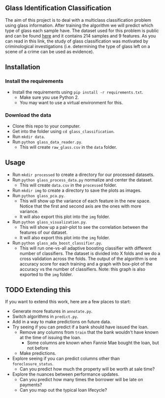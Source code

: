 Glass Identification Classification
-----------------------------------

The aim of this project is to deal with a multiclass classification problem using glass information. After training the algorithm we will predict which type of glass each sample have. The dataset used for this problem is public and can be found [here](https://archive.ics.uci.edu/ml/datasets/Glass+Identification) and it contains 214 samples and 9 features. As you can read in this link, the study of glass classification was motivated by criminological investigations (i.e. determining the type of glass left on a scene of a crime can be used as evidence).


Installation
----------------------

### Install the requirements
 
* Install the requirements using `pip install -r requirements.txt`.
    * Make sure you use Python 2.
    * You may want to use a virtual environment for this.
    
### Download the data

* Clone this repo to your computer.
* Get into the folder using `cd glass_classification`.
* Run `mkdir data`.
* Run `python glass_data_reader.py`.
    * This will create `raw_glass.csv` in the `data` folder.

Usage
-----------------------

* Run `mkdir processed` to create a directory for our processed datasets.
* Run `python glass_process_data.py` normalize and center the dataset.
    * This will create `data.csv` in the `processed` folder.
* Run `mkdir img` to create a directory to save the plots as images.    
* Run `python glass_pca.py`.
    * This will show up the variance of each feature in the new space. Notice that the first and second axis are the ones with more variance.
    * It will also export this plot into the `img` folder.
* Run `python glass_visualization.py`.
    * This will show up a pair-plot to see the correlation between the features of our dataset.
    * It will also export this plot into the `img` folder.
* Run `python glass_ada_boost_classifier.py`.
    * This will run one-vs-all adaptive boosting classifier with different number of classifiers. The dataset is divided into X folds and we do a cross validation across the folds. The output of the algorithm is one accuracy score for each training and a graph with box-plot of the accuracy vs the number of classifiers. Note: this graph is also exported to the `img` folder.

TODO
Extending this
-------------------------

If you want to extend this work, here are a few places to start:

* Generate more features in `annotate.py`.
* Switch algorithms in `predict.py`.
* Add in a way to make predictions on future data.
* Try seeing if you can predict if a bank should have issued the loan.
    * Remove any columns from `train` that the bank wouldn't have known at the time of issuing the loan.
        * Some columns are known when Fannie Mae bought the loan, but not before
    * Make predictions.
* Explore seeing if you can predict columns other than `foreclosure_status`.
    * Can you predict how much the property will be worth at sale time?
* Explore the nuances between performance updates.
    * Can you predict how many times the borrower will be late on payments?
    * Can you map out the typical loan lifecycle?